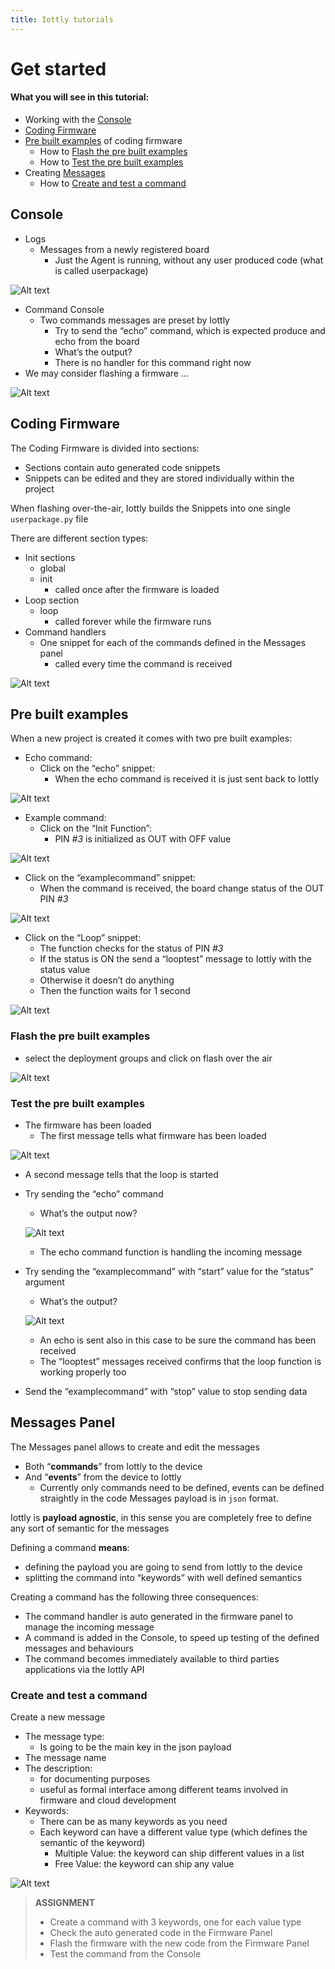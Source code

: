 ```yaml
---
title: Iottly tutorials
---
```


# Get started


#### What you will see in this tutorial:
- Working with the [Console](#console)
- [Coding Firmware](#coding-firmware)
- [Pre built examples](#pre-built-examples) of coding firmware
  - How to [Flash the pre built examples](#flash-the-pre-built-examples)
  - How to [Test the pre built examples](#test-the-pre-built-examples)
- Creating [Messages](#messages-panel)
  - How to [Create and test a command](#create-and-test-a-command)
  

## Console

- Logs
  - Messages from a newly registered board
    - Just the Agent is running, without any user produced code (what is called userpackage)
    
    
![Alt text](/images/board_connected.png)


- Command Console
  - Two commands messages are preset by Iottly
    - Try to send the “echo” command, which is expected produce and echo from the board
    - What’s the output?
    - There is no handler for this command right now
- We may consider flashing a firmware ...


![Alt text](/images/command_console.png) 



## Coding Firmware

The Coding Firmware is divided into sections:
- Sections contain auto generated code snippets
- Snippets can be edited and they are stored individually within the project


When flashing over-the-air, Iottly builds the Snippets into one single `userpackage.py` file


There are different section types:
- Init sections
  - global 
  - init 
    - called once after the firmware is loaded
- Loop section
  - loop 
    - called forever while the firmware runs
- Command handlers
  - One snippet for each of the commands defined in the Messages panel
    - called every time the command is received


![Alt text](/images/coding_firmware.png) 



## Pre built examples


When a new project is created it comes with two pre built examples:


- Echo command:    
  - Click on the “echo” snippet: 
    - When the echo command is received it is just sent back to Iottly
    
    
![Alt text](/images/echo.png) 

    
- Example command:
  - Click on the “Init Function”:
    - PIN *#3* is initialized as OUT with OFF value
   
  
![Alt text](/images/init_function.png) 

    
  - Click on the “examplecommand” snippet: 
    - When the command is received, the board change status of the OUT PIN *#3*
    
    
![Alt text](/images/examplecommand.png) 

    
  - Click on the “Loop” snippet: 
    - The function checks for the status of PIN *#3*
    - If the status is ON the send a “looptest” message to Iottly with the status value
    - Otherwise it doesn’t do anything
    - Then the function waits for 1 second
      
      
![Alt text](/images/loop_function.png) 

    
###  Flash the pre built examples

- select the deployment groups and click on flash over the air

![Alt text](/images/flash_over_air.png) 

  
### Test the pre built examples


- The firmware has been loaded
  - The first message tells what firmware has been loaded 
  
  
![Alt text](/images/loaded_firmware.png) 


  - A second message tells that the loop is started
- Try sending the “echo” command
  - What’s the output now? 
  
  
  ![Alt text](/images/echo_command.png) 


  - The echo command function is handling the incoming message
- Try sending the “examplecommand” with “start” value for the “status” argument
  - What’s the output? 
  
  
  ![Alt text](/images/example_command_status.png) 
  
  
  - An echo is sent also in this case to be sure the command has been received
  - The “looptest” messages received confirms that the loop function is working properly too
- Send the “examplecommand” with “stop” value to stop sending data


## Messages Panel


The Messages panel allows to create and edit the messages
- Both “**commands**” from Iottly to the device
- And “**events**” from the device to Iottly
  - Currently only commands need to be defined, events can be defined straightly in the code
Messages payload is in ```json``` format.


Iottly is **payload agnostic**, in this sense you are completely free to define any sort of semantic for the messages


Defining a command **means**:
- defining the payload you are going to send from Iottly to the device
- splitting the command into “keywords” with well defined semantics


Creating a command has the following three consequences:
- The command handler is auto generated in the firmware panel to manage the incoming message 
- A command is added in the Console, to speed up testing of the defined messages and behaviours
- The command becomes immediately available to third parties applications via the Iottly API 

### Create and test a command

Create a new message
- The message type:
  - Is going to be the main key in the json payload
- The message name
- The description: 
  - for documenting purposes
  - useful as formal interface among different teams involved in firmware and cloud development
- Keywords:
  - There can be as many keywords as you need
  - Each keyword can have a different value type (which defines the semantic of the keyword)
    - Multiple Value: the keyword can ship different values in a list
    - Free Value: the keyword can ship any value


![Alt text](/images/iottly_message_setup0.png) 
   

    
>**ASSIGNMENT**    
>- Create a command with 3 keywords, one for each value type
>- Check the auto generated code in the Firmware Panel
>- Flash the firmware with the new code from the Firmware Panel
>- Test the command from the Console

